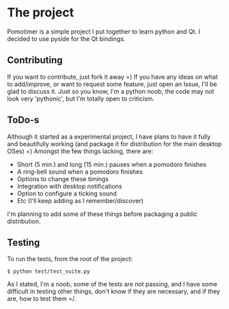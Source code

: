 The project
=============

Pomotimer is a simple project I put together to learn python and Qt. I decided to use pyside for the Qt bindings.


Contributing
--------------

If you want to contribute, just fork it away =)
If you have any ideas on what to add/improve, or want to request some feature, just open an Issue, I'll be glad to discuss it.
Just so you know, I'm a python noob, the code may not look very 'pythonic', but I'm totally open to criticism.


ToDo-s
--------------

Although it started as a experimental project, I have plans to have it fully and beautifully working (and package it for distribution for the main desktop OSes) =)
Amongst the few things lacking, there are:

* Short (5 min.) and long (15 min.) pauses when a pomodoro finishes
* A ring-bell sound when a pomodoro finishes
* Options to change these timings
* Integration with desktop notifications
* Option to configure a ticking sound
* Etc (I'll keep adding as I remember/discover)

I'm planning to add some of these things before packaging a public distribution.


Testing
--------------

To run the tests, from the root of the project:

    $ python test/test_suite.py

As I stated, I'm a noob, some of the tests are not passing, and I have some difficult in testing other things, don't know if they are necessary, and if they are, how to test them =/.
